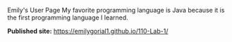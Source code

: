 Emily's User Page
My favorite programming language is Java because it is the first programming language I learned.

**Published site:** https://emilygorial1.github.io/110-Lab-1/
